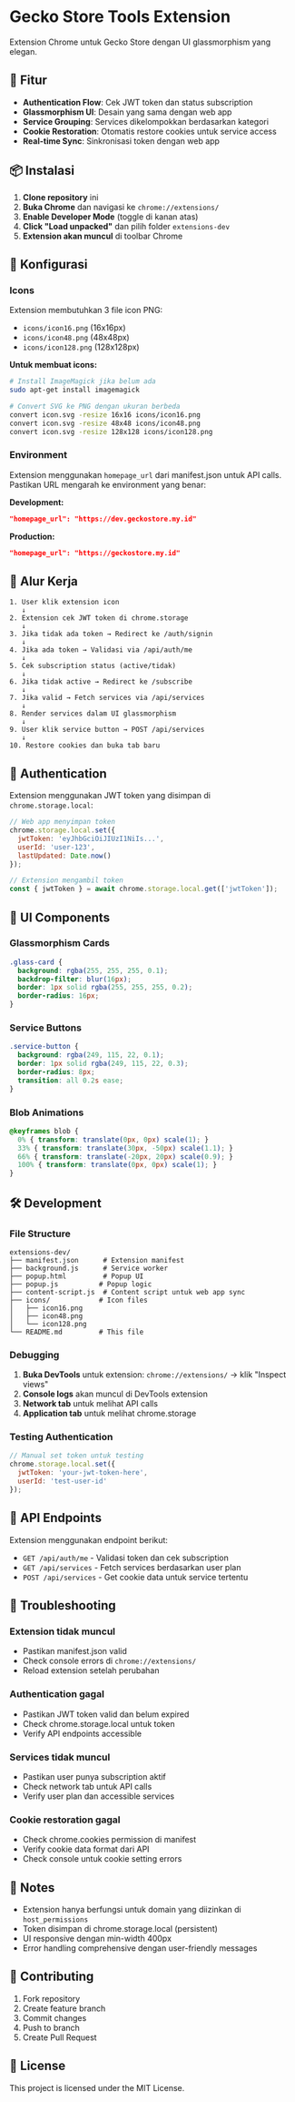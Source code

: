 # Gecko Store Tools Extension

Extension Chrome untuk Gecko Store dengan UI glassmorphism yang elegan.

## 🚀 Fitur

- **Authentication Flow**: Cek JWT token dan status subscription
- **Glassmorphism UI**: Desain yang sama dengan web app
- **Service Grouping**: Services dikelompokkan berdasarkan kategori
- **Cookie Restoration**: Otomatis restore cookies untuk service access
- **Real-time Sync**: Sinkronisasi token dengan web app

## 📦 Instalasi

1. **Clone repository** ini
2. **Buka Chrome** dan navigasi ke `chrome://extensions/`
3. **Enable Developer Mode** (toggle di kanan atas)
4. **Click "Load unpacked"** dan pilih folder `extensions-dev`
5. **Extension akan muncul** di toolbar Chrome

## 🔧 Konfigurasi

### Icons
Extension membutuhkan 3 file icon PNG:
- `icons/icon16.png` (16x16px)
- `icons/icon48.png` (48x48px)
- `icons/icon128.png` (128x128px)

**Untuk membuat icons:**
```bash
# Install ImageMagick jika belum ada
sudo apt-get install imagemagick

# Convert SVG ke PNG dengan ukuran berbeda
convert icon.svg -resize 16x16 icons/icon16.png
convert icon.svg -resize 48x48 icons/icon48.png
convert icon.svg -resize 128x128 icons/icon128.png
```

### Environment
Extension menggunakan `homepage_url` dari manifest.json untuk API calls. Pastikan URL mengarah ke environment yang benar:

**Development:**
```json
"homepage_url": "https://dev.geckostore.my.id"
```

**Production:**
```json
"homepage_url": "https://geckostore.my.id"
```

## 🔄 Alur Kerja

```
1. User klik extension icon
   ↓
2. Extension cek JWT token di chrome.storage
   ↓
3. Jika tidak ada token → Redirect ke /auth/signin
   ↓
4. Jika ada token → Validasi via /api/auth/me
   ↓
5. Cek subscription status (active/tidak)
   ↓
6. Jika tidak active → Redirect ke /subscribe
   ↓
7. Jika valid → Fetch services via /api/services
   ↓
8. Render services dalam UI glassmorphism
   ↓
9. User klik service button → POST /api/services
   ↓
10. Restore cookies dan buka tab baru
```

## 🔐 Authentication

Extension menggunakan JWT token yang disimpan di `chrome.storage.local`:

```javascript
// Web app menyimpan token
chrome.storage.local.set({
  jwtToken: 'eyJhbGciOiJIUzI1NiIs...',
  userId: 'user-123',
  lastUpdated: Date.now()
});

// Extension mengambil token
const { jwtToken } = await chrome.storage.local.get(['jwtToken']);
```

## 🎨 UI Components

### Glassmorphism Cards
```css
.glass-card {
  background: rgba(255, 255, 255, 0.1);
  backdrop-filter: blur(16px);
  border: 1px solid rgba(255, 255, 255, 0.2);
  border-radius: 16px;
}
```

### Service Buttons
```css
.service-button {
  background: rgba(249, 115, 22, 0.1);
  border: 1px solid rgba(249, 115, 22, 0.3);
  border-radius: 8px;
  transition: all 0.2s ease;
}
```

### Blob Animations
```css
@keyframes blob {
  0% { transform: translate(0px, 0px) scale(1); }
  33% { transform: translate(30px, -50px) scale(1.1); }
  66% { transform: translate(-20px, 20px) scale(0.9); }
  100% { transform: translate(0px, 0px) scale(1); }
}
```

## 🛠️ Development

### File Structure
```
extensions-dev/
├── manifest.json      # Extension manifest
├── background.js      # Service worker
├── popup.html         # Popup UI
├── popup.js          # Popup logic
├── content-script.js  # Content script untuk web app sync
├── icons/            # Icon files
│   ├── icon16.png
│   ├── icon48.png
│   └── icon128.png
└── README.md         # This file
```

### Debugging
1. **Buka DevTools** untuk extension: `chrome://extensions/` → klik "Inspect views"
2. **Console logs** akan muncul di DevTools extension
3. **Network tab** untuk melihat API calls
4. **Application tab** untuk melihat chrome.storage

### Testing Authentication
```javascript
// Manual set token untuk testing
chrome.storage.local.set({
  jwtToken: 'your-jwt-token-here',
  userId: 'test-user-id'
});
```

## 🔗 API Endpoints

Extension menggunakan endpoint berikut:

- `GET /api/auth/me` - Validasi token dan cek subscription
- `GET /api/services` - Fetch services berdasarkan user plan
- `POST /api/services` - Get cookie data untuk service tertentu

## 🚨 Troubleshooting

### Extension tidak muncul
- Pastikan manifest.json valid
- Check console errors di `chrome://extensions/`
- Reload extension setelah perubahan

### Authentication gagal
- Pastikan JWT token valid dan belum expired
- Check chrome.storage.local untuk token
- Verify API endpoints accessible

### Services tidak muncul
- Pastikan user punya subscription aktif
- Check network tab untuk API calls
- Verify user plan dan accessible services

### Cookie restoration gagal
- Check chrome.cookies permission di manifest
- Verify cookie data format dari API
- Check console untuk cookie setting errors

## 📝 Notes

- Extension hanya berfungsi untuk domain yang diizinkan di `host_permissions`
- Token disimpan di chrome.storage.local (persistent)
- UI responsive dengan min-width 400px
- Error handling comprehensive dengan user-friendly messages

## 🤝 Contributing

1. Fork repository
2. Create feature branch
3. Commit changes
4. Push to branch
5. Create Pull Request

## 📄 License

This project is licensed under the MIT License.